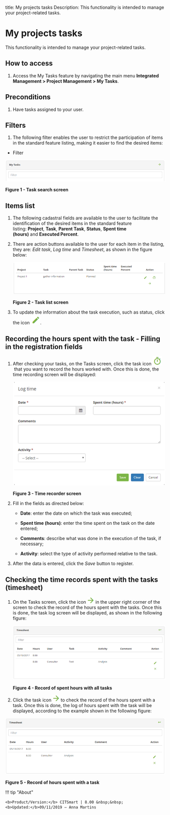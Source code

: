 title: My projects tasks
Description: This functionality is intended to manage your project-related tasks.

# My projects tasks

This functionality is intended to manage your project-related tasks.

How to access
-------------

1.  Access the My Tasks feature by navigating the main menu **Integrated
    Management > Project Management > My Tasks**.

Preconditions
-------------

1.  Have tasks assigned to your user.

Filters
-------

1.  The following filter enables the user to restrict the participation of items
    in the standard feature listing, making it easier to find the desired items:

   -  Filter

![Criar](images/tasks-1.png)

**Figure 1 - Task search screen**

Items list
----------

1.  The following cadastral fields are available to the user to facilitate the
    identification of the desired items in the standard feature
    listing: **Project**, **Task**, **Parent Task**, **Status**, **Spent time
    (hours)** and **Executed Percent**.

2.  There are action buttons available to the user for each item in the listing,
    they are: *Edit task*, *Log time* and *Timesheet*, as shown in the figure
    below:

    ![Criar](images/tasks-2.png)

    **Figure 2 - Task list screen**

3.  To update the information about the task execution, such as status, click
    the icon ![Criar](images/tasks-3.png).

   
Recording the hours spent with the task - Filling in the registration fields
----------------------------------------------------------------------------

1.  After checking your tasks, on the Tasks screen, click the task icon ![Criar](images/tasks-4.png) that you want to record the hours worked with. Once this is done, the time recording screen will be displayed:

    ![Criar](images/tasks-5.png)

    **Figure 3 - Time recorder screen**

2.  Fill in the fields as directed below:

    -   **Date**: enter the date on which the task was executed;

    -   **Spent time (hours)**: enter the time spent on the task on the date
    entered;

    -   **Comments**: describe what was done in the execution of the task, if
    necessary;

    -   **Activity**: select the type of activity performed relative to the task.

3.  After the data is entered, click the *Save* button to register.

Checking the time records spent with the tasks (timesheet)
----------------------------------------------------------

1.  On the Tasks screen, click the icon ![Criar](images/tasks-6.png) in the upper right corner of the screen to check the record of the hours spent with the tasks. Once this is done, the task log screen will be displayed, as shown in the following figure:

    ![Criar](images/tasks-7.png)

    **Figure 4 - Record of spent hours with all tasks**

2.  Click the task icon ![Criar](images/tasks-6.png) to check the record of the hours spent with a task. Once this is done, the
    log of hours spent with the task will be displayed, according to the example shown in the following figure:

![Criar](images/tasks-8.png)

**Figure 5 - Record of hours spent with a task**

!!! tip "About"

    <b>Product/Version:</b> CITSmart | 8.00 &nbsp;&nbsp;
    <b>Updated:</b>09/11/2019 – Anna Martins
